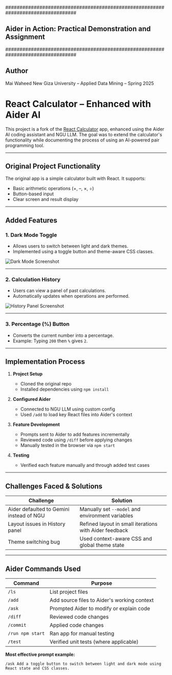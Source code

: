 #################################################################################
##           Aider in Action: Practical Demonstration and Assignment           ##
#################################################################################


## Author
Mai Waheed
New Giza University – Applied Data Mining – Spring 2025


# React Calculator – Enhanced with Aider AI

This project is a fork of the [React Calculator](https://github.com/ahfarmer/calculator) app, enhanced using the Aider AI coding assistant and NGU LLM. The goal was to extend the calculator's functionality while documenting the process of using an AI-powered pair programming tool.

---

## Original Project Functionality

The original app is a simple calculator built with React. It supports:
- Basic arithmetic operations (+, –, ×, ÷)
- Button-based input
- Clear screen and result display

---

## Added Features

### 1. Dark Mode Toggle
- Allows users to switch between light and dark themes.
- Implemented using a toggle button and theme-aware CSS classes.

![Dark Mode Screenshot](screenshots/darkmode.png)

---

### 2. Calculation History
- Users can view a panel of past calculations.
- Automatically updates when operations are performed.

![History Panel Screenshot](screenshots/history.png)

---

### 3. Percentage (%) Button
- Converts the current number into a percentage.
- Example: Typing `200` then `%` gives `2`.

---

## Implementation Process

1. **Project Setup**
   - Cloned the original repo
   - Installed dependencies using `npm install`

2. **Configured Aider**
   - Connected to NGU LLM using custom config
   - Used `/add` to load key React files into Aider's context

3. **Feature Development**
   - Prompts sent to Aider to add features incrementally
   - Reviewed code using `/diff` before applying changes
   - Manually tested in the browser via `npm start`

4. **Testing**
   - Verified each feature manually and through added test cases

---

## Challenges Faced & Solutions

| Challenge | Solution |
|----------|----------|
| Aider defaulted to Gemini instead of NGU | Manually set `--model` and environment variables |
| Layout issues in History panel | Refined layout in small iterations with Aider feedback |
| Theme switching bug | Used context-aware CSS and global theme state |

---

## Aider Commands Used

| Command | Purpose |
|--------|---------|
| `/ls` | List project files |
| `/add` | Add source files to Aider's working context |
| `/ask` | Prompted Aider to modify or explain code |
| `/diff` | Reviewed code changes |
| `/commit` | Applied code changes |
| `/run npm start` | Ran app for manual testing |
| `/test` | Verified unit tests (where applicable) |

**Most effective prompt example:**
```text
/ask Add a toggle button to switch between light and dark mode using React state and CSS classes.


